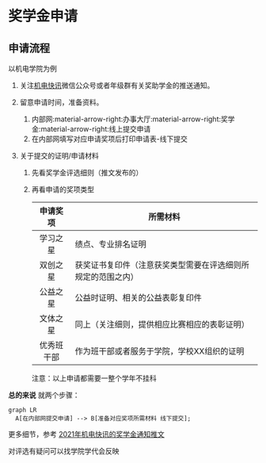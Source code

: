# 奖学金申请

## 申请流程

以机电学院为例

1. 关注[机电快讯](https://open.weixin.qq.com/qr/code?username=SZUCMCE2018)微信公众号或者年级群有关奖助学金的推送通知。

2. 留意申请时间，准备资料。
   
   1. 内部网:material-arrow-right:办事大厅:material-arrow-right:奖学金:material-arrow-right:线上提交申请
   2. 在内部网填写对应申请奖项后打印申请表-线下提交

3. 关于提交的证明/申请材料
   
   1. 先看奖学金评选细则（推文发布的）
   
   2. 再看申请的奖项类型
      
      | 申请奖项  | 所需材料                           |
      |:-----:| ------------------------------ |
      | 学习之星  | 绩点、专业排名证明                      |
      | 双创之星  | 获奖证书复印件（注意获奖类型需要在评选细则所规定的范围之内） |
      | 公益之星  | 公益时证明、相关的公益表彰复印件               |
      | 文体之星  | 同上（关注细则，提供相应比赛相应的表彰证明）         |
      | 优秀班干部 | 作为班干部或者服务于学院，学校XX组织的证明         |
      
       注意：以上申请都需要一整个学年不挂科

**总的来说** 就两个步骤：

```mermaid
graph LR
  A[在内部网提交申请] --> B[准备对应奖项所需材料 线下提交];
```

更多细节，参考 [2021年机电快讯的奖学金通知推文](https://mp.weixin.qq.com/s/CPmILOUaZbWurPJq5PSKNA)

对评选有疑问可以找学院学代会反映

